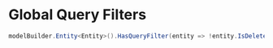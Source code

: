 # Global Query Filters
```csharp
modelBuilder.Entity<Entity>().HasQueryFilter(entity => !entity.IsDeleted);
```

